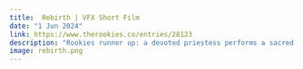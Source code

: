 ```yaml
---
title:  Rebirth | VFX Short Film 
date: "1 Jun 2024"
link: https://www.therookies.co/entries/28123
description: "Rookies runner up: a devoted priestess performs a sacred ritual to restore the youth of an ancient rhino."
image: rebirth.png
---
```

